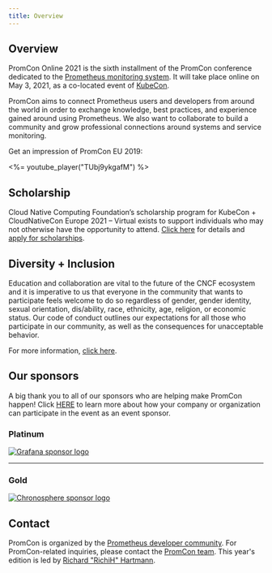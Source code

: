 ```yaml
---
title: Overview
---
```


## Overview

PromCon Online 2021 is the sixth installment of the PromCon conference dedicated to the [Prometheus monitoring system](https://prometheus.io/). It will take place online on May 3, 2021, as a co-located event of [KubeCon](https://events.linuxfoundation.org/kubecon-cloudnativecon-europe/).

PromCon aims to connect Prometheus users and developers from around the world in order to exchange knowledge, best practices, and experience gained around using Prometheus. We also want to collaborate to build a community and grow professional connections around systems and service monitoring.

Get an impression of PromCon EU 2019:

<%= youtube_player("TUbj9ykgafM") %>

## Scholarship

Cloud Native Computing Foundation’s scholarship program for KubeCon +
CloudNativeCon Europe 2021 – Virtual exists to support individuals who may not
otherwise have the opportunity to attend. [Click here](https://events.linuxfoundation.org/kubecon-cloudnativecon-europe/attend/scholarships/) for details and [apply for scholarships](https://www.surveymonkey.com/r/EU21ScholarshipApp).

## Diversity + Inclusion

Education and collaboration are vital to the future of the CNCF ecosystem and it
is imperative to us that everyone in the community that wants to participate
feels welcome to do so regardless of gender, gender identity, sexual
orientation, dis/ability, race, ethnicity, age, religion, or economic status.
Our code of conduct outlines our expectations for all those who participate in
our community, as well as the consequences for unacceptable behavior.  

For more information, [click
here](https://events.linuxfoundation.org/kubecon-cloudnativecon-europe/attend/diversity-inclusion/).

## Our sponsors

A big thank you to all of our sponsors who are helping make PromCon happen! Click [HERE](http://cncf.io/sponsor) to learn more about how your company or organization can participate in the event as an event sponsor.

<h3>Platinum</h3>
<div class="sponsor-logos">
  <a href="https://grafana.com/"><img src="/assets/grafana-2021.svg" alt="Grafana sponsor logo" class="logo"/></a>
</div>

<hr>

<h3>Gold</h3>
<div class="sponsor-logos">
  <a href="https://chronosphere.io/"><img src="/assets/chronosphere-2021.svg" alt="Chronosphere sponsor logo" class="logo"/></a>
</div>


## Contact

PromCon is organized by the [Prometheus developer community](https://prometheus.io/community/). For PromCon-related inquiries, please contact the [PromCon team](mailto:promcon-organizers@googlegroups.com). This year's edition is led by [Richard "RichiH" Hartmann](https://twitter.com/TwitchiH).
